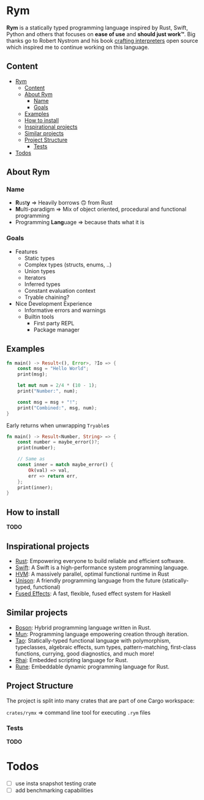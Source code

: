 # Rym

**Rym** is a statically typed programming language inspired by Rust, Swift, Python and others that focuses on **ease of use** and **should just work™**.
Big thanks go to Robert Nystrom and his book [crafting interpreters](http://craftinginterpreters.com) open source which inspired me to continue working on this language.

## Content

- [Rym](#rym)
  - [Content](#content)
  - [About Rym](#about-rym)
    - [Name](#name)
    - [Goals](#goals)
  - [Examples](#examples)
  - [How to install](#how-to-install)
  - [Inspirational projects](#inspirational-projects)
  - [Similar projects](#similar-projects)
  - [Project Structure](#project-structure)
    - [Tests](#tests)
- [Todos](#todos)

## About Rym

### Name

- **R**ust**y** ⇒ Heavily borrows 🙃 from Rust
- **M**ulti-paradigm ⇒ Mix of object oriented, procedural and functional programming
- Programming **Lang**uage ⇒ because thats what it is

### Goals

- Features
  - Static types
  - Complex types (structs, enums, ..)
  - Union types
  - Iterators
  - Inferred types
  - Constant evaluation context
  - Tryable chaining?
- Nice Development Experience
  - Informative errors and warnings
  - Builtin tools
    - First party REPL
    - Package manager

## Examples

```rust
fn main() -> Result<(), Error>, ?Io => {
	const msg = "Hello World";
	print(msg);

	let mut num = 2/4 * (10 - 1);
	print("Number:", num);

	const msg = msg + "!";
	print("Combined:", msg, num);
}
```

Early returns when unwrapping `Tryable`s

```rust
fn main() -> Result<Number, String> => {
	const number = maybe_error()?;
	print(number);

	// Same as
	const inner = match maybe_error() {
		Ok(val) => val,
		err => return err,
	};
	print(inner);
}
```

<!-- Tryable chaining

```rust
const chained = maybe_error()&.to_string()

// Short form of:
const chained = match maybe_error() {
	Ok(val) => Ok(val.to_string()),
	err => err,
}
// or:
const chained = maybe_error().and_then(|val| Ok(val.to_string()))
``` -->

## How to install

**TODO**

## Inspirational projects

- [Rust](https://github.com/rust-lang/rust): Empowering everyone to build reliable and efficient software.
- [Swift](https://github.com/apple/swift): A Swift is a high-performance system programming language.
- [HVM](https://github.com/Kindelia/HVM): A massively parallel, optimal functional runtime in Rust
- [Unison](https://www.unison-lang.org/): A friendly programming language from the future (statically-typed, functional)
- [Fused Effects](https://github.com/fused-effects/fused-effects): A fast, flexible, fused effect system for Haskell

## Similar projects

- [Boson](https://github.com/Narasimha1997/boson-lang): Hybrid programming language written in Rust.
- [Mun](https://github.com/mun-lang/mun): Programming language empowering creation through iteration.
- [Tao](https://github.com/zesterer/tao): Statically-typed functional language with polymorphism, typeclasses, algebraic effects, sum types, pattern-matching, first-class functions, currying, good diagnostics, and much more!
- [Rhai](https://github.com/rhaiscript/rhai): Embedded scripting language for Rust.
- [Rune](https://github.com/rune-rs/rune): Embeddable dynamic programming language for Rust.

## Project Structure

The project is split into many crates that are part of one Cargo workspace:

`crates/rymx` ⇒ command line tool for executing `.rym` files

### Tests

**TODO**

# Todos

- [ ] use insta snapshot testing crate
- [ ] add benchmarking capabilities

